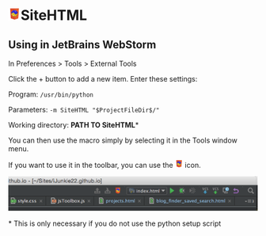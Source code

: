 ![SIteHTML icon](images/SiteHTML_25.png)SiteHTML
=========

## Using in JetBrains WebStorm
In Preferences \> Tools \> External Tools

Click the + button to add a new item. Enter these settings:

Program: `/usr/bin/python`

Parameters: `-m SiteHTML "$ProjectFileDir$/"`

Working directory: **PATH TO SiteHTML**\*

You can then use the macro simply by selecting it in the Tools window menu.

If you want to use it in the toolbar, you can use the ![SIteHTML icon](images/SiteHTML_16.png) icon.

![WebStorm toolbar with SiteHTML](images/WebStorm_preview.png)

\* This is only necessary if you do not use the python setup script